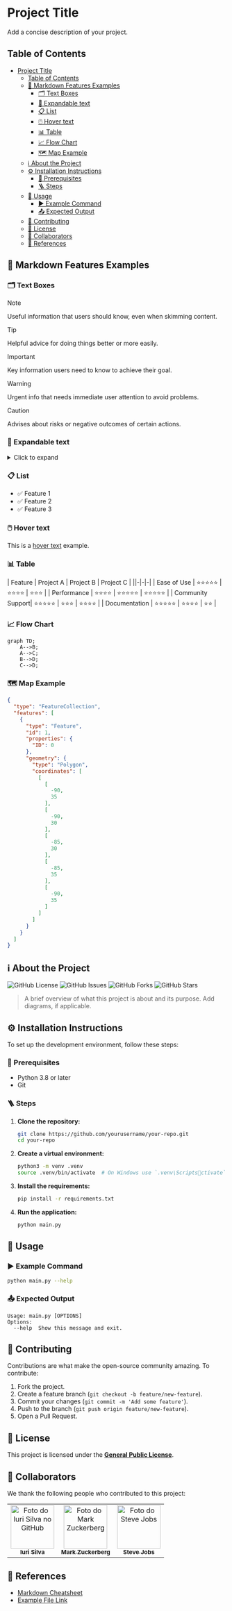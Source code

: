 
# Project Title

Add a concise description of your project.


## Table of Contents

- [Project Title](#project-title)
  - [Table of Contents](#table-of-contents)
  - [📓 Markdown Features Examples](#-markdown-features-examples)
    - [🗂️ Text Boxes](#️-text-boxes)
    - [🔽 Expandable text](#-expandable-text)
    - [📋 List](#-list)
    - [🖱️ Hover text](#️-hover-text)
    - [📊 Table](#-table)
    - [📈 Flow Chart](#-flow-chart)
    - [🗺️ Map Example](#️-map-example)
  - [ℹ️ About the Project](#ℹ️-about-the-project)
  - [⚙️ Installation Instructions](#️-installation-instructions)
    - [📌 Prerequisites](#-prerequisites)
    - [🪜 Steps](#-steps)
  - [🚀 Usage](#-usage)
    - [▶️ Example Command](#️-example-command)
    - [📤 Expected Output](#-expected-output)
  - [🤝 Contributing](#-contributing)
  - [📜 License](#-license)
  - [🤝 Collaborators](#-collaborators)
  - [📖 References](#-references)


## 📓 Markdown Features Examples

### 🗂️ Text Boxes

> [!NOTE]
> Useful information that users should know, even when skimming content.

> [!TIP]
> Helpful advice for doing things better or more easily.

> [!IMPORTANT]
> Key information users need to know to achieve their goal.

> [!WARNING]
> Urgent info that needs immediate user attention to avoid problems.

> [!CAUTION]
> Advises about risks or negative outcomes of certain actions.

### 🔽 Expandable text

<details>
<summary>Click to expand</summary>

This is the hidden content that shows when you expand the dropdown.

- Item 1
- Item 2
- Item 3

</details>

### 📋 List

- ✅ Feature 1
- ✅ Feature 2
- ✅ Feature 3

### 🖱️ Hover text

This is a [hover text](## "your hover text") example.

### 📊 Table


| Feature         | Project A            | Project B            | Project C            |
||-|-|-|
| Ease of Use      | ⭐⭐⭐⭐⭐               | ⭐⭐⭐⭐                | ⭐⭐⭐                 |
| Performance      | ⭐⭐⭐⭐                | ⭐⭐⭐⭐⭐               | ⭐⭐⭐⭐⭐               |
| Community Support| ⭐⭐⭐⭐⭐               | ⭐⭐⭐                 | ⭐⭐⭐⭐                |
| Documentation    | ⭐⭐⭐⭐⭐               | ⭐⭐⭐⭐                | ⭐⭐                  |



### 📈 Flow Chart

```mermaid
graph TD;
    A-->B;
    A-->C;
    B-->D;
    C-->D;
```

### 🗺️ Map Example

```geojson
{
  "type": "FeatureCollection",
  "features": [
    {
      "type": "Feature",
      "id": 1,
      "properties": {
        "ID": 0
      },
      "geometry": {
        "type": "Polygon",
        "coordinates": [
          [
            [
              -90,
              35
            ],
            [
              -90,
              30
            ],
            [
              -85,
              30
            ],
            [
              -85,
              35
            ],
            [
              -90,
              35
            ]
          ]
        ]
      }
    }
  ]
}
```


## ℹ️ About the Project

![GitHub License](https://img.shields.io/github/license/yourusername/your-repo)
![GitHub Issues](https://img.shields.io/github/issues/yourusername/your-repo)
![GitHub Forks](https://img.shields.io/github/forks/yourusername/your-repo)
![GitHub Stars](https://img.shields.io/github/stars/yourusername/your-repo)

> A brief overview of what this project is about and its purpose. Add diagrams, if applicable.


## ⚙️ Installation Instructions

To set up the development environment, follow these steps:

### 📌 Prerequisites

- Python 3.8 or later
- Git

### 🪜 Steps

1. **Clone the repository:**

   ```bash
   git clone https://github.com/yourusername/your-repo.git
   cd your-repo
   ```

2. **Create a virtual environment:**

   ```bash
   python3 -m venv .venv
   source .venv/bin/activate  # On Windows use `.venv\Scriptsctivate`
   ```

3. **Install the requirements:**

   ```bash
   pip install -r requirements.txt
   ```

4. **Run the application:**

   ```bash
   python main.py
   ```

## 🚀 Usage

### ▶️ Example Command

```bash
python main.py --help
```

### 📤 Expected Output

```text
Usage: main.py [OPTIONS]
Options:
  --help  Show this message and exit.
```



## 🤝 Contributing

Contributions are what make the open-source community amazing. To contribute:

1. Fork the project.
2. Create a feature branch (`git checkout -b feature/new-feature`).
3. Commit your changes (`git commit -m 'Add some feature'`).
4. Push to the branch (`git push origin feature/new-feature`).
5. Open a Pull Request.



## 📜 License

This project is licensed under the **[General Public License](LICENSE)**.


## 🤝 Collaborators

We thank the following people who contributed to this project:

<table>
  <tr>
    <td align="center">
      <a href="#" title="defina o título do link">
        <img src="https://avatars3.githubusercontent.com/u/31936044" width="100px;" alt="Foto do Iuri Silva no GitHub"/><br>
        <sub>
          <b>Iuri Silva</b>
        </sub>
      </a>
    </td>
    <td align="center">
      <a href="#" title="defina o título do link">
        <img src="https://s2.glbimg.com/FUcw2usZfSTL6yCCGj3L3v3SpJ8=/smart/e.glbimg.com/og/ed/f/original/2019/04/25/zuckerberg_podcast.jpg" width="100px;" alt="Foto do Mark Zuckerberg"/><br>
        <sub>
          <b>Mark Zuckerberg</b>
        </sub>
      </a>
    </td>
    <td align="center">
      <a href="#" title="defina o título do link">
        <img src="https://miro.medium.com/max/360/0*1SkS3mSorArvY9kS.jpg" width="100px;" alt="Foto do Steve Jobs"/><br>
        <sub>
          <b>Steve Jobs</b>
        </sub>
      </a>
    </td>
  </tr>
</table>

## 📖 References

- [Markdown Cheatsheet](https://www.markdownguide.org/cheat-sheet/)
- [Example File Link](assets/minecraft/lang/$_langs.bat)
